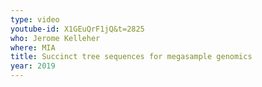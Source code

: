 ```yaml
---
type: video
youtube-id: X1GEuQrF1jQ&t=2825
who: Jerome Kelleher
where: MIA
title: Succinct tree sequences for megasample genomics
year: 2019
---
```

